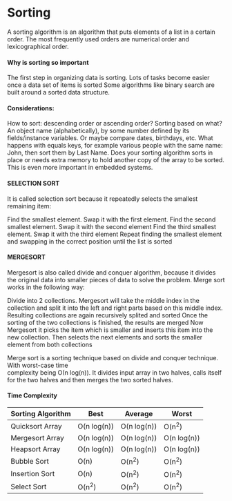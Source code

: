 
# Sorting 

A sorting algorithm is an algorithm that puts elements of a list in a certain order. The most frequently used orders are numerical order and lexicographical order. 

#### Why is sorting so important
The first step in organizing data is sorting. Lots of tasks become easier once a data set of items is sorted
Some algorithms like binary search are built around a sorted data structure.

#### Considerations:
How to sort: descending order or ascending order?
Sorting based on what? An object name (alphabetically), by some number defined by its fields/instance variables. Or maybe compare dates, birthdays, etc.
What happens with equals keys, for example various people with the same name: John, then sort them by Last Name.
Does your sorting algorithm sorts in place or needs extra memory to hold another copy of the array to be sorted. This is even more important in embedded systems.

#### SELECTION SORT

It is called selection sort because it repeatedly selects the smallest remaining item:

Find the smallest element. Swap it with the first element.
Find the second smallest element. Swap it with the second element
Find the third smallest element. Swap it with the third element
Repeat finding the smallest element and swapping in the correct position until the list is sorted

#### MERGESORT

Mergesort is also called divide and conquer algorithm, because it divides the original data into smaller pieces of data to solve the problem. Merge sort works in the following way:

Divide into 2 collections. Mergesort will take the middle index in the collection and split it into the left and right parts based on this middle index.
Resulting collections are again recursively splited and sorted
Once the sorting of the two collections is finished, the results are merged
Now Mergesort it picks the item which is smaller and inserts this item into the new collection.
Then selects the next elements and sorts the smaller element from both collections





Merge sort is a sorting technique based on divide and conquer technique. 
With worst-case time <br> complexity being Ο(n log(n)). It divides input array in two halves, calls itself for 
the two halves and then merges the two sorted halves.


#### Time Complexity

| Sorting Algorithm | Best | Average | Worst |
| --- | --- | --- | --- |
| Quicksort	Array	| O(n log(n)) |	O(n log(n)) |	O(n<sup>2</sup>) |
| Mergesort	Array |	O(n log(n)) |	O(n log(n)) |	O(n log(n)) |
| Heapsort Array | O(n log(n)) | O(n log(n)) | O(n log(n)) |
| Bubble Sort |	O(n) | O(n<sup>2</sup>) |	O(n<sup>2</sup>) |
| Insertion Sort | O(n) |	O(n<sup>2</sup>) | O(n<sup>2</sup>) |
| Select Sort |	O(n<sup>2</sup>) | O(n<sup>2</sup>) | O(n<sup>2</sup>) |

